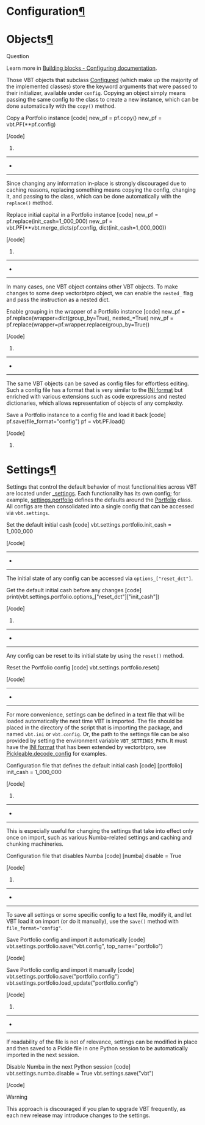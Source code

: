 # Configuration[¶](https://vectorbt.pro/pvt_7a467f6b/cookbook/configuration/#configuration "Permanent link")


# Objects[¶](https://vectorbt.pro/pvt_7a467f6b/cookbook/configuration/#objects "Permanent link")

Question

Learn more in [Building blocks - Configuring documentation](https://vectorbt.pro/pvt_7a467f6b/documentation/building-blocks/#configuring).

Those VBT objects that subclass [Configured](https://vectorbt.pro/pvt_7a467f6b/api/utils/pickling/#vectorbtpro.utils.pickling.Configured) (which make up the majority of the implemented classes) store the keyword arguments that were passed to their initializer, available under `config`. Copying an object simply means passing the same config to the class to create a new instance, which can be done automatically with the `copy()` method.

Copy a Portfolio instance
[code]
 [](https://vectorbt.pro/pvt_7a467f6b/cookbook/configuration/#__codelineno-0-1)new_pf = pf.copy()
 [](https://vectorbt.pro/pvt_7a467f6b/cookbook/configuration/#__codelineno-0-2)new_pf = vbt.PF(**pf.config) 
 
[/code]

 1. 


* * *

+


* * *

Since changing any information in-place is strongly discouraged due to caching reasons, replacing something means copying the config, changing it, and passing to the class, which can be done automatically with the `replace()` method.

Replace initial capital in a Portfolio instance
[code]
 [](https://vectorbt.pro/pvt_7a467f6b/cookbook/configuration/#__codelineno-1-1)new_pf = pf.replace(init_cash=1_000_000)
 [](https://vectorbt.pro/pvt_7a467f6b/cookbook/configuration/#__codelineno-1-2)new_pf = vbt.PF(**vbt.merge_dicts(pf.config, dict(init_cash=1_000_000)) 
 
[/code]

 1. 


* * *

+


* * *

In many cases, one VBT object contains other VBT objects. To make changes to some deep vectorbtpro object, we can enable the `nested_` flag and pass the instruction as a nested dict.

Enable grouping in the wrapper of a Portfolio instance
[code]
 [](https://vectorbt.pro/pvt_7a467f6b/cookbook/configuration/#__codelineno-2-1)new_pf = pf.replace(wrapper=dict(group_by=True), nested_=True)
 [](https://vectorbt.pro/pvt_7a467f6b/cookbook/configuration/#__codelineno-2-2)new_pf = pf.replace(wrapper=pf.wrapper.replace(group_by=True)) 
 
[/code]

 1. 


* * *

+


* * *

The same VBT objects can be saved as config files for effortless editing. Such a config file has a format that is very similar to the [INI format](https://en.wikipedia.org/wiki/INI_file) but enriched with various extensions such as code expressions and nested dictionaries, which allows representation of objects of any complexity.

Save a Portfolio instance to a config file and load it back
[code]
 [](https://vectorbt.pro/pvt_7a467f6b/cookbook/configuration/#__codelineno-3-1)pf.save(file_format="config")
 [](https://vectorbt.pro/pvt_7a467f6b/cookbook/configuration/#__codelineno-3-2)
 [](https://vectorbt.pro/pvt_7a467f6b/cookbook/configuration/#__codelineno-3-3)
 [](https://vectorbt.pro/pvt_7a467f6b/cookbook/configuration/#__codelineno-3-4)
 [](https://vectorbt.pro/pvt_7a467f6b/cookbook/configuration/#__codelineno-3-5)pf = vbt.PF.load()
 
[/code]

 1. 


# Settings[¶](https://vectorbt.pro/pvt_7a467f6b/cookbook/configuration/#settings "Permanent link")

Settings that control the default behavior of most functionalities across VBT are located under [_settings](https://vectorbt.pro/pvt_7a467f6b/api/_settings/#vectorbtpro._settings). Each functionality has its own config; for example, [settings.portfolio](https://vectorbt.pro/pvt_7a467f6b/api/_settings/#vectorbtpro._settings.portfolio) defines the defaults around the [Portfolio](https://vectorbt.pro/pvt_7a467f6b/api/portfolio/base/#vectorbtpro.portfolio.base.Portfolio) class. All configs are then consolidated into a single config that can be accessed via `vbt.settings`.

Set the default initial cash
[code]
 [](https://vectorbt.pro/pvt_7a467f6b/cookbook/configuration/#__codelineno-4-1)vbt.settings.portfolio.init_cash = 1_000_000
 
[/code]


* * *

+


* * *

The initial state of any config can be accessed via `options_["reset_dct"]`.

Get the default initial cash before any changes
[code]
 [](https://vectorbt.pro/pvt_7a467f6b/cookbook/configuration/#__codelineno-5-1)print(vbt.settings.portfolio.options_["reset_dct"]["init_cash"]) 
 
[/code]

 1. 


* * *

+


* * *

Any config can be reset to its initial state by using the `reset()` method.

Reset the Portfolio config
[code]
 [](https://vectorbt.pro/pvt_7a467f6b/cookbook/configuration/#__codelineno-6-1)vbt.settings.portfolio.reset()
 
[/code]


* * *

+


* * *

For more convenience, settings can be defined in a text file that will be loaded automatically the next time VBT is imported. The file should be placed in the directory of the script that is importing the package, and named `vbt.ini` or `vbt.config`. Or, the path to the settings file can be also provided by setting the environment variable `VBT_SETTINGS_PATH`. It must have the [INI format](https://en.wikipedia.org/wiki/INI_file#Format) that has been extended by vectorbtpro, see [Pickleable.decode_config](https://vectorbt.pro/pvt_7a467f6b/api/utils/pickling/#vectorbtpro.utils.pickling.Pickleable.decode_config) for examples.

Configuration file that defines the default initial cash
[code]
 [](https://vectorbt.pro/pvt_7a467f6b/cookbook/configuration/#__codelineno-7-1)
 [](https://vectorbt.pro/pvt_7a467f6b/cookbook/configuration/#__codelineno-7-2)[portfolio]
 [](https://vectorbt.pro/pvt_7a467f6b/cookbook/configuration/#__codelineno-7-3)init_cash = 1_000_000
 
[/code]

 1. 


* * *

+


* * *

This is especially useful for changing the settings that take into effect only once on import, such as various Numba-related settings and caching and chunking machineries.

Configuration file that disables Numba
[code]
 [](https://vectorbt.pro/pvt_7a467f6b/cookbook/configuration/#__codelineno-8-1)
 [](https://vectorbt.pro/pvt_7a467f6b/cookbook/configuration/#__codelineno-8-2)[numba]
 [](https://vectorbt.pro/pvt_7a467f6b/cookbook/configuration/#__codelineno-8-3)disable = True
 
[/code]

 1. 


* * *

+


* * *

To save all settings or some specific config to a text file, modify it, and let VBT load it on import (or do it manually), use the `save()` method with `file_format="config"`.

Save Portfolio config and import it automatically
[code]
 [](https://vectorbt.pro/pvt_7a467f6b/cookbook/configuration/#__codelineno-9-1)vbt.settings.portfolio.save("vbt.config", top_name="portfolio")
 
[/code]

Save Portfolio config and import it manually
[code]
 [](https://vectorbt.pro/pvt_7a467f6b/cookbook/configuration/#__codelineno-10-1)vbt.settings.portfolio.save("portfolio.config")
 [](https://vectorbt.pro/pvt_7a467f6b/cookbook/configuration/#__codelineno-10-2)
 [](https://vectorbt.pro/pvt_7a467f6b/cookbook/configuration/#__codelineno-10-3)
 [](https://vectorbt.pro/pvt_7a467f6b/cookbook/configuration/#__codelineno-10-4)
 [](https://vectorbt.pro/pvt_7a467f6b/cookbook/configuration/#__codelineno-10-5)vbt.settings.portfolio.load_update("portfolio.config")
 
[/code]

 1. 


* * *

+


* * *

If readability of the file is not of relevance, settings can be modified in place and then saved to a Pickle file in one Python session to be automatically imported in the next session.

Disable Numba in the next Python session
[code]
 [](https://vectorbt.pro/pvt_7a467f6b/cookbook/configuration/#__codelineno-11-1)vbt.settings.numba.disable = True
 [](https://vectorbt.pro/pvt_7a467f6b/cookbook/configuration/#__codelineno-11-2)vbt.settings.save("vbt")
 
[/code]

Warning

This approach is discouraged if you plan to upgrade VBT frequently, as each new release may introduce changes to the settings.